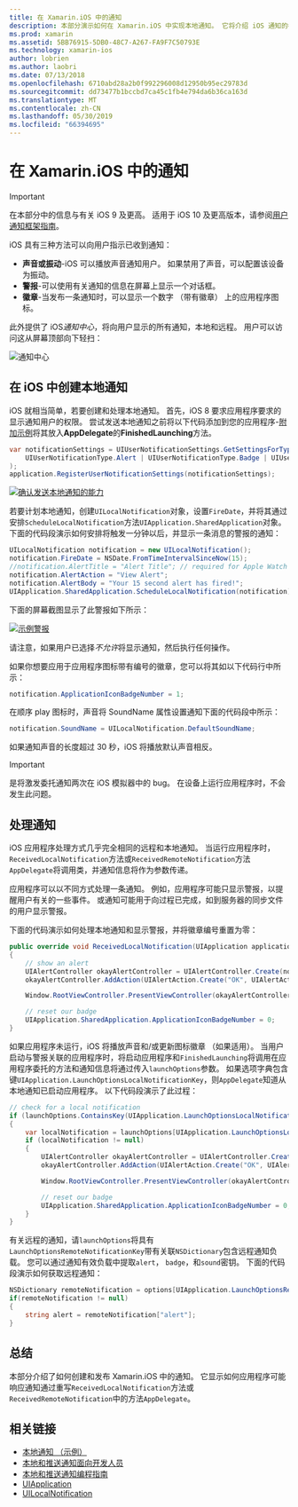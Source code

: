 ```yaml
---
title: 在 Xamarin.iOS 中的通知
description: 本部分演示如何在 Xamarin.iOS 中实现本地通知。 它将介绍 iOS 通知的各种 UI 元素，并讨论了 API 的涉及创建并显示一条通知。
ms.prod: xamarin
ms.assetid: 5BB76915-5DB0-48C7-A267-FA9F7C50793E
ms.technology: xamarin-ios
author: lobrien
ms.author: laobri
ms.date: 07/13/2018
ms.openlocfilehash: 6710abd28a2b0f992296008d12950b95ec29783d
ms.sourcegitcommit: dd73477b1bccbd7ca45c1fb4e794da6b36ca163d
ms.translationtype: MT
ms.contentlocale: zh-CN
ms.lasthandoff: 05/30/2019
ms.locfileid: "66394695"
---
```

# <a name="notifications-in-xamarinios"></a>在 Xamarin.iOS 中的通知

> [!IMPORTANT]
> 在本部分中的信息与有关 iOS 9 及更高。 适用于 iOS 10 及更高版本，请参阅[用户通知框架指南](~/ios/platform/user-notifications/index.md)。

iOS 具有三种方法可以向用户指示已收到通知：

- **声音或振动**-iOS 可以播放声音通知用户。 如果禁用了声音，可以配置该设备为振动。
- **警报**-可以使用有关通知的信息在屏幕上显示一个对话框。
- **徽章**-当发布一条通知时，可以显示一个数字 （带有徽章） 上的应用程序图标。

此外提供了 iOS*通知中心*，将向用户显示的所有通知，本地和远程。 用户可以访问这从屏幕顶部向下轻扫：

![通知中心](local-notifications-in-ios-images/image13.png "通知中心")

## <a name="creating-local-notifications-in-ios"></a>在 iOS 中创建本地通知

iOS 就相当简单，若要创建和处理本地通知。
首先，iOS 8 要求应用程序要求的显示通知用户的权限。 尝试发送本地通知之前将以下代码添加到您的应用程序-[附加示例](https://developer.xamarin.com/samples/monotouch/LocalNotifications/)将其放入**AppDelegate**的**FinishedLaunching**方法。

```csharp
var notificationSettings = UIUserNotificationSettings.GetSettingsForTypes(
    UIUserNotificationType.Alert | UIUserNotificationType.Badge | UIUserNotificationType.Sound, null
);
application.RegisterUserNotificationSettings(notificationSettings);
```

[![确认发送本地通知的能力](local-notifications-in-ios-images/image0-sml.png "确认能够发送本地通知")](local-notifications-in-ios-images/image0.png#lightbox)

若要计划本地通知，创建`UILocalNotification`对象，设置`FireDate`，并将其通过安排`ScheduleLocalNotification`方法`UIApplication.SharedApplication`对象。 下面的代码段演示如何安排将触发一分钟以后，并显示一条消息的警报的通知：

```csharp
UILocalNotification notification = new UILocalNotification();
notification.FireDate = NSDate.FromTimeIntervalSinceNow(15);
//notification.AlertTitle = "Alert Title"; // required for Apple Watch notifications
notification.AlertAction = "View Alert";
notification.AlertBody = "Your 15 second alert has fired!";
UIApplication.SharedApplication.ScheduleLocalNotification(notification);
```

下面的屏幕截图显示了此警报如下所示：

[![](local-notifications-in-ios-images/image2-sml.png "示例警报")](local-notifications-in-ios-images/image2.png#lightbox)

请注意，如果用户已选择*不允许*将显示通知，然后执行任何操作。

如果你想要应用于应用程序图标带有编号的徽章，您可以将其如以下代码行中所示：

```csharp
notification.ApplicationIconBadgeNumber = 1;
```

在顺序 play 图标时，声音将 SoundName 属性设置通知下面的代码段中所示：

```csharp
notification.SoundName = UILocalNotification.DefaultSoundName;
```

如果通知声音的长度超过 30 秒，iOS 将播放默认声音相反。

> [!IMPORTANT]
> 是将激发委托通知两次在 iOS 模拟器中的 bug。 在设备上运行应用程序时，不会发生此问题。

## <a name="handling-notifications"></a>处理通知

iOS 应用程序处理方式几乎完全相同的远程和本地通知。 当运行应用程序时，`ReceivedLocalNotification`方法或`ReceivedRemoteNotification`方法`AppDelegate`将调用类，并通知信息将作为参数传递。

应用程序可以以不同方式处理一条通知。 例如，应用程序可能只显示警报，以提醒用户有关的一些事件。 或通知可能用于向过程已完成，如到服务器的同步文件的用户显示警报。

下面的代码演示如何处理本地通知和显示警报，并将徽章编号重置为零：

```csharp
public override void ReceivedLocalNotification(UIApplication application, UILocalNotification notification)
{
    // show an alert
    UIAlertController okayAlertController = UIAlertController.Create(notification.AlertAction, notification.AlertBody, UIAlertControllerStyle.Alert);
    okayAlertController.AddAction(UIAlertAction.Create("OK", UIAlertActionStyle.Default, null));

    Window.RootViewController.PresentViewController(okayAlertController, true, null);

    // reset our badge
    UIApplication.SharedApplication.ApplicationIconBadgeNumber = 0;
}
```

如果应用程序未运行，iOS 将播放声音和/或更新图标徽章 （如果适用）。 当用户启动与警报关联的应用程序时，将启动应用程序和`FinishedLaunching`将调用在应用程序委托的方法和通知信息将通过传入`launchOptions`参数。 如果选项字典包含键`UIApplication.LaunchOptionsLocalNotificationKey`，则`AppDelegate`知道从本地通知已启动应用程序。 以下代码段演示了此过程：

```csharp
// check for a local notification
if (launchOptions.ContainsKey(UIApplication.LaunchOptionsLocalNotificationKey))
{
    var localNotification = launchOptions[UIApplication.LaunchOptionsLocalNotificationKey] as UILocalNotification;
    if (localNotification != null)
    {
        UIAlertController okayAlertController = UIAlertController.Create(localNotification.AlertAction, localNotification.AlertBody, UIAlertControllerStyle.Alert);
        okayAlertController.AddAction(UIAlertAction.Create("OK", UIAlertActionStyle.Default, null));

        Window.RootViewController.PresentViewController(okayAlertController, true, null);

        // reset our badge
        UIApplication.SharedApplication.ApplicationIconBadgeNumber = 0;
    }
}
```

有关远程的通知，请`launchOptions`将具有`LaunchOptionsRemoteNotificationKey`带有关联`NSDictionary`包含远程通知负载。 您可以通过通知有效负载中提取`alert`， `badge`，和`sound`密钥。 下面的代码段演示如何获取远程通知：

```csharp
NSDictionary remoteNotification = options[UIApplication.LaunchOptionsRemoteNotificationKey];
if(remoteNotification != null)
{
    string alert = remoteNotification["alert"];
}
```

## <a name="summary"></a>总结

本部分介绍了如何创建和发布 Xamarin.iOS 中的通知。 它显示如何应用程序可能响应通知通过重写`ReceivedLocalNotification`方法或`ReceivedRemoteNotification`中的方法`AppDelegate`。

## <a name="related-links"></a>相关链接

- [本地通知 （示例）](https://developer.xamarin.com/samples/monotouch/LocalNotifications)
- [本地和推送通知面向开发人员](https://developer.apple.com/notifications/)
- [本地和推送通知编程指南](https://developer.apple.com/library/prerelease/content/documentation/NetworkingInternet/Conceptual/RemoteNotificationsPG/)
- [UIApplication](http://iosapi.xamarin.com/?link=T%3aMonoTouch.UIKit.UIApplication)
- [UILocalNotification](http://iosapi.xamarin.com/?link=T%3aMonoTouch.UIKit.UILocalNotification)
